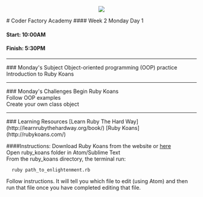 <p align="center"><img src="https://github.com/coder-factory-academy/cf-guidline-css/blob/master/CFA.png"></p>
# Coder Factory Academy
#### Week 2 Monday Day 1

#### Start: 10:00AM
#### Finish: 5:30PM
<hr>
### Monday's Subject
Object-oriented programming (OOP) practice <br>
Introduction to Ruby Koans <br>


<hr>
### Monday's Challenges
Begin Ruby Koans <br>
Follow OOP examples <br>
Create your own class object <br>

<hr>
### Learning Resources
[Learn Ruby The Hard Way](http://learnrubythehardway.org/book/)
[Ruby Koans](http://rubykoans.com/)

####Instructions:
Download Ruby Koans from the website or [here](rubykoans.zip) <br>
Open ruby_koans folder in Atom/Sublime Text <br>
From the ruby_koans directory, the terminal run: <br>
```
  ruby path_to_enlightenment.rb
```
Follow instructions. It will tell you which file to edit (using Atom) and then run that file once you have completed editing that file.
